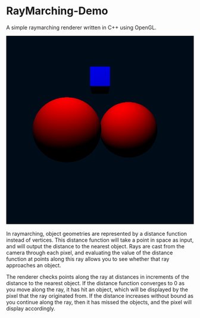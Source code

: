# RayMarching-Demo
A simple raymarching renderer written in C++ using OpenGL.

![overview](Screenshots/raymarching.png)

In raymarching, object geometries are represented by a distance function instead of vertices. This distance function will take a point in space as input, and will output the distance to the nearest object. Rays are cast from the camera through each pixel, and evaluating the value of the distance function at points along this ray allows you to see whether that ray approaches an object. 

The renderer checks points along the ray at distances in increments of the distance to the nearest object. If the distance function converges to 0 as you move along the ray, it has hit an object, which will be displayed by the pixel that the ray originated from. If the distance increases without bound as you continue along the ray, then it has missed the objects, and the pixel will display accordingly.
